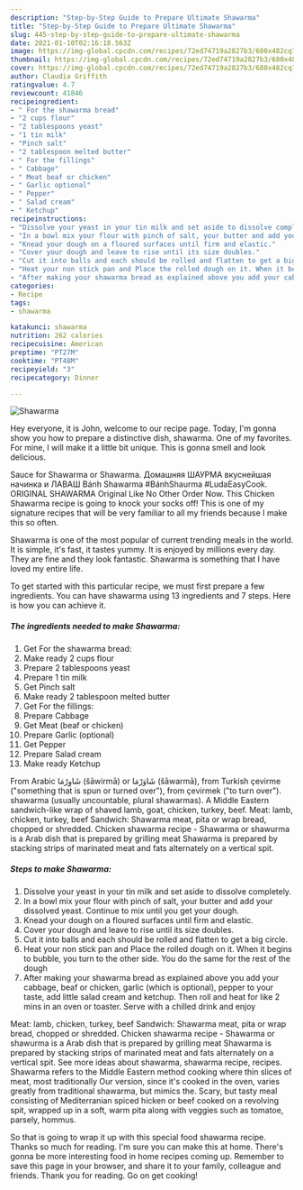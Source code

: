 ```yaml
---
description: "Step-by-Step Guide to Prepare Ultimate Shawarma"
title: "Step-by-Step Guide to Prepare Ultimate Shawarma"
slug: 445-step-by-step-guide-to-prepare-ultimate-shawarma
date: 2021-01-10T02:16:18.563Z
image: https://img-global.cpcdn.com/recipes/72ed74719a2827b3/680x482cq70/shawarma-recipe-main-photo.jpg
thumbnail: https://img-global.cpcdn.com/recipes/72ed74719a2827b3/680x482cq70/shawarma-recipe-main-photo.jpg
cover: https://img-global.cpcdn.com/recipes/72ed74719a2827b3/680x482cq70/shawarma-recipe-main-photo.jpg
author: Claudia Griffith
ratingvalue: 4.7
reviewcount: 41846
recipeingredient:
- " For the shawarma bread"
- "2 cups flour"
- "2 tablespoons yeast"
- "1 tin milk"
- "Pinch salt"
- "2 tablespoon melted butter"
- " For the fillings"
- " Cabbage"
- " Meat beaf or chicken"
- " Garlic optional"
- " Pepper"
- " Salad cream"
- " Ketchup"
recipeinstructions:
- "Dissolve your yeast in your tin milk and set aside to dissolve completely."
- "In a bowl mix your flour with pinch of salt, your butter and add your dissolved yeast. Continue to mix until you get your dough."
- "Knead your dough on a floured surfaces until firm and elastic."
- "Cover your dough and leave to rise until its size doubles."
- "Cut it into balls and each should be rolled and flatten to get a big circle."
- "Heat your non stick pan and Place the rolled dough on it. When it begins to bubble, you turn to the other side. You do the same for the rest of the dough"
- "After making your shawarma bread as explained above you add your cabbage, beaf or chicken, garlic (which is optional), pepper to your taste, add little salad cream and ketchup. Then roll and heat for like 2 mins in an oven or toaster. Serve with a chilled drink and enjoy"
categories:
- Recipe
tags:
- shawarma

katakunci: shawarma 
nutrition: 262 calories
recipecuisine: American
preptime: "PT27M"
cooktime: "PT48M"
recipeyield: "3"
recipecategory: Dinner

---
```



![Shawarma](https://img-global.cpcdn.com/recipes/72ed74719a2827b3/680x482cq70/shawarma-recipe-main-photo.jpg)

Hey everyone, it is John, welcome to our recipe page. Today, I'm gonna show you how to prepare a distinctive dish, shawarma. One of my favorites. For mine, I will make it a little bit unique. This is gonna smell and look delicious.

Sauce for Shawarma or Shawarma. Домашняя ШАУРМА вкуснейшая начинка и ЛАВАШ Bánh Shawarma #BánhShaurma #LudaEasyCook. ORIGINAL SHAWARMA Original Like No Other Order Now. This Chicken Shawarma recipe is going to knock your socks off! This is one of my signature recipes that will be very familiar to all my friends because I make this so often.

Shawarma is one of the most popular of current trending meals in the world. It is simple, it's fast, it tastes yummy. It is enjoyed by millions every day. They are fine and they look fantastic. Shawarma is something that I have loved my entire life.


To get started with this particular recipe, we must first prepare a few ingredients. You can have shawarma using 13 ingredients and 7 steps. Here is how you can achieve it.

<!--inarticleads1-->

##### The ingredients needed to make Shawarma:

1. Get  For the shawarma bread:
1. Make ready 2 cups flour
1. Prepare 2 tablespoons yeast
1. Prepare 1 tin milk
1. Get Pinch salt
1. Make ready 2 tablespoon melted butter
1. Get  For the fillings:
1. Prepare  Cabbage
1. Get  Meat (beaf or chicken)
1. Prepare  Garlic (optional)
1. Get  Pepper
1. Prepare  Salad cream
1. Make ready  Ketchup


From Arabic شَاوِرْمَا‎ (šāwirmā) or شَاوَرْمَا‎ (šāwarmā), from Turkish çevirme (&#34;something that is spun or turned over&#34;), from çevirmek (&#34;to turn over&#34;). shawarma (usually uncountable, plural shawarmas). A Middle Eastern sandwich-like wrap of shaved lamb, goat, chicken, turkey, beef. Meat: lamb, chicken, turkey, beef Sandwich: Shawarma meat, pita or wrap bread, chopped or shredded. Chicken shawarma recipe - Shawarma or shawurma is a Arab dish that is prepared by grilling meat Shawarma is prepared by stacking strips of marinated meat and fats alternately on a vertical spit. 

<!--inarticleads2-->

##### Steps to make Shawarma:

1. Dissolve your yeast in your tin milk and set aside to dissolve completely.
1. In a bowl mix your flour with pinch of salt, your butter and add your dissolved yeast. Continue to mix until you get your dough.
1. Knead your dough on a floured surfaces until firm and elastic.
1. Cover your dough and leave to rise until its size doubles.
1. Cut it into balls and each should be rolled and flatten to get a big circle.
1. Heat your non stick pan and Place the rolled dough on it. When it begins to bubble, you turn to the other side. You do the same for the rest of the dough
1. After making your shawarma bread as explained above you add your cabbage, beaf or chicken, garlic (which is optional), pepper to your taste, add little salad cream and ketchup. Then roll and heat for like 2 mins in an oven or toaster. Serve with a chilled drink and enjoy


Meat: lamb, chicken, turkey, beef Sandwich: Shawarma meat, pita or wrap bread, chopped or shredded. Chicken shawarma recipe - Shawarma or shawurma is a Arab dish that is prepared by grilling meat Shawarma is prepared by stacking strips of marinated meat and fats alternately on a vertical spit. See more ideas about shawarma, shawarma recipe, recipes. Shawarma refers to the Middle Eastern method cooking where thin slices of meat, most traditionally Our version, since it&#39;s cooked in the oven, varies greatly from traditional shawarma, but mimics the. Scary, but tasty meal consisting of Mediterranian spiced hicken or beef cooked on a revolving spit, wrapped up in a soft, warm pita along with veggies such as tomatoe, parsely, hommus. 

So that is going to wrap it up with this special food shawarma recipe. Thanks so much for reading. I'm sure you can make this at home. There's gonna be more interesting food in home recipes coming up. Remember to save this page in your browser, and share it to your family, colleague and friends. Thank you for reading. Go on get cooking!
